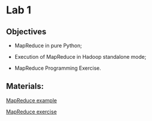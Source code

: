 # Lab 1

## Objectives

+ MapReduce in pure Python;

+ Execution of MapReduce in Hadoop standalone mode;

+ MapReduce Programming Exercise.

## Materials:

[MapReduce example](https://colab.research.google.com/github/smduarte/spbd-2425/blob/main/lab1/SPBD_Labs_mapreduce1.ipynb)

[MapReduce exercise](https://colab.research.google.com/github/smduarte/spbd-2425/blob/main/lab1/SPBD_Labs_mapreduce1_exercise.ipynb)
